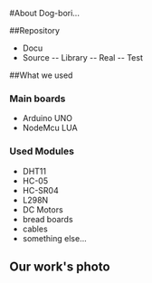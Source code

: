 #About Dog-bori...

##Repository
- Docu
- Source
-- Library
-- Real
-- Test

##What we used
### Main boards
- Arduino UNO
- NodeMcu LUA

### Used Modules
- DHT11
- HC-05
- HC-SR04
- L298N
- DC Motors
- bread boards
- cables
- something else...

## Our work's photo
